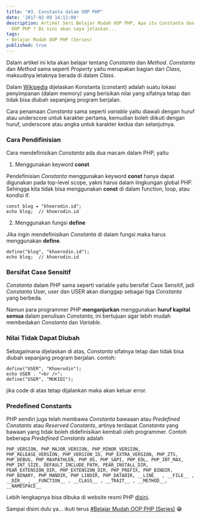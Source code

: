 ```yaml
---
title: "#3. Constanta dalam OOP PHP"
date: '2017-02-09 14:12:00'
description: Artikel Seri Belajar Mudah OOP PHP, Apa itu Constanta dan Method dalam
  OOP PHP ? Di sini akan saya jelaskan...
tags:
- Belajar Mudah OOP PHP (Series)
published: true
---
```


Dalam artikel ini kita akan belajar tentang *Constanta* dan *Method*. *Constanta* dan *Method* sama seperti *Property* yaitu merupakan bagian dari *Class*, maksudnya letaknya berada di dalam *Class*.

Dalam <a href="https://en.wikipedia.org/wiki/Constant_(computer_programming)" target="_blank">Wikipedia</a> dijelaskan Konstanta (constant) adalah suatu lokasi penyimpanan (dalam memory) yang berisikan nilai yang sifatnya tetap dan tidak bisa diubah sepanjang program berjalan. 

Cara penamaan *Constanta* sama seperti *variable* yaitu diawali dengan huruf atau underscore untuk karakter pertama, kemudian boleh diikuti dengan huruf, underscore atau angka untuk karakter kedua dan selanjutnya.

### Cara Pendifinisian
Cara mendefinisikan *Constanta* ada dua macam dalam PHP, yaitu

1. Menggunakan keyword **const**

Pendefinisian *Constanta* menggunakan keyword **const** hanya dapat digunakan pada top-level scope, yakni harus dalam lingkungan global PHP. Sehingga kita tidak bisa menggunakan **const** di dalam function, loop, atau kondisi if.

```
const blog = "khoerodin.id";
echo blog;  // khoerodin.id
```

2. Menggunakan fungsi **define**

Jika ingin mendefinisikan *Constanta* di dalam fungsi maka harus menggunakan **define**.

```
define("blog", "khoerodin.id");
echo blog;  // khoerodin.id
```

### Bersifat Case Sensitif
*Constanta* dalam PHP sama seperti variable yaitu bersifat Case Sensitif, jadi *Constanta* User, user dan USER akan dianggap sebagai tiga *Constanta* yang berbeda.

Namun para programmer PHP **menganjurkan** menggunakan **huruf kapital semua** dalam penulisan *Constanta*, ini bertujuan agar lebih mudah membedakan *Constanta* dan *Variable*.

### Nilai Tidak Dapat Diubah

Sebagaimana dijelaskan di atas, *Constanta* sifatnya tetap dan tidak bisa diubah sepanjang program berjalan. contoh:

```
define("USER", "Khoerodin");
echo USER . "<br />"; 
define("USER", "MUKIDI");
```

jika code di atas tetap dijalankan maka akan keluar error.

### Predefined Constants
PHP sendiri juga telah membawa *Constanta* bawaaan atau *Predefined Constants* atau *Reserved Constants*, artinya terdapat *Constanta* yang bawaan yang tidak boleh didefinisikan kembali oleh programmer. Contoh beberapa *Predefined Constants* adalah 

```
PHP_VERSION, PHP_MAJOR_VERSION, PHP_MINOR_VERSION, PHP_RELEASE_VERSION, PHP_VERSION_ID, PHP_EXTRA_VERSION, PHP_ZTS, PHP_DEBUG, PHP_MAXPATHLEN, PHP_OS, PHP_SAPI, PHP_EOL, PHP_INT_MAX, PHP_INT_SIZE, DEFAULT_INCLUDE_PATH, PEAR_INSTALL_DIR, PEAR_EXTENSION_DIR, PHP_EXTENSION_DIR, PHP_PREFIX, PHP_BINDIR, PHP_BINARY, PHP_MANDIR, PHP_LIBDIR, PHP_DATADIR, __LINE__ , __FILE__ , __DIR__ , __FUNCTION__ , __CLASS__ , __TRAIT__ , __METHOD__, __NAMESPACE__
```

Lebih lengkapnya bisa dibuka di website resmi PHP <a href="http://php.net/manual/en/reserved.constants.php" target="_blank">disini</a>.

Sampai disini dulu ya... ikuti terus <a href="https://khoerodin.id/tag#Belajar Mudah OOP PHP (Series)">#Belajar Mudah OOP PHP (Series)</a> :grin: